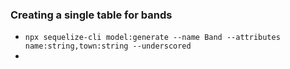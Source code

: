 ### Creating a single table for bands

- `npx sequelize-cli model:generate --name Band --attributes name:string,town:string --underscored`
-
